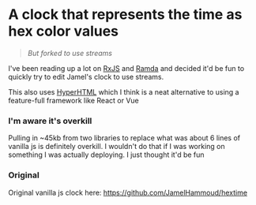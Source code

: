 # A clock that represents the time as hex color values

> *But forked to use streams*

I've been reading up a lot on [RxJS](https://github.com/ReactiveX/rxjs) and [Ramda](https://github.com/ramda/ramda) and decided it'd be fun to quickly try to edit Jamel's clock to use streams.

This also uses [HyperHTML](https://github.com/WebReflection/hyperHTML) which I think is a neat alternative to using a feature-full framework like React or Vue

### I'm aware it's overkill

Pulling in ~45kb from two libraries to replace what was about 6 lines of vanilla js is definitely overkill. I wouldn't do that if I was working on something I was actually deploying. I just thought it'd be fun 

### Original

Original vanilla js clock here: https://github.com/JamelHammoud/hextime